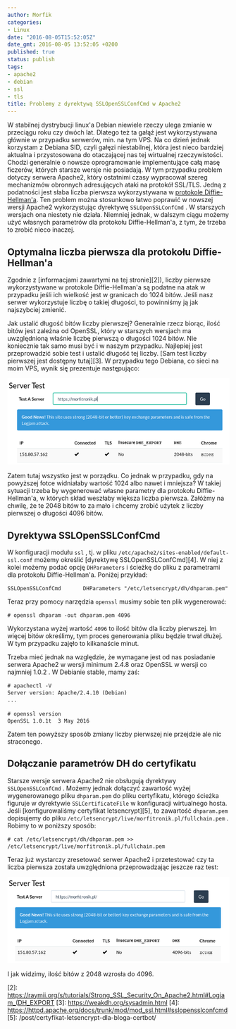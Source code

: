 ```yaml
---
author: Morfik
categories:
- Linux
date: "2016-08-05T15:52:05Z"
date_gmt: 2016-08-05 13:52:05 +0200
published: true
status: publish
tags:
- apache2
- debian
- ssl
- tls
title: Problemy z dyrektywą SSLOpenSSLConfCmd w Apache2
---
```


W stabilnej dystrybucji linux'a Debian niewiele rzeczy ulega zmianie w przeciągu roku czy dwóch lat.
Dlatego też ta gałąź jest wykorzystywana głównie w przypadku serwerów, min. na tym VPS. Na co dzień
jednak korzystam z Debiana SID, czyli gałęzi niestabilnej, która jest nieco bardziej aktualna i
przystosowana do otaczającej nas tej wirtualnej rzeczywistości. Chodzi generalnie o nowsze
oprogramowanie implementujące całą masę ficzerów, których starsze wersje nie posiadają. W tym
przypadku problem dotyczy serwera Apache2, który ostatnimi czasy wypracował szereg mechanizmów
obronnych adresujących ataki na protokół SSL/TLS. Jedną z podatności jest słaba liczba pierwsza
wykorzystywana w [protokole Diffie-Hellman'a][1]. Ten problem można stosunkowo łatwo poprawić w
nowszej wersji Apache2 wykorzystując dyrektywę `SSLOpenSSLConfCmd` . W starszych wersjach ona
niestety nie działa. Niemniej jednak, w dalszym ciągu możemy użyć własnych parametrów dla protokołu
Diffie-Hellman'a, z tym, że trzeba to zrobić nieco inaczej.

<!--more-->
## Optymalna liczba pierwsza dla protokołu Diffie-Hellman'a

Zgodnie z [informacjami zawartymi na tej stronie][2]), liczby pierwsze wykorzystywane w protokole
Diffie-Hellman'a są podatne na atak w przypadku jeśli ich wielkość jest w granicach do 1024 bitów.
Jeśli nasz serwer wykorzystuje liczbę o takiej długości, to powinniśmy ją jak najszybciej zmienić.

Jak ustalić długość bitów liczby pierwszej? Generalnie rzecz biorąc, ilość bitów jest zależna od
OpenSSL, który w starszych wersjach ma uwzględnioną właśnie liczbę pierwszą o długości 1024 bitów.
Nie koniecznie tak samo musi być i w naszym przypadku. Najlepiej jest przeprowadzić sobie test i
ustalić długość tej liczby. [Sam test liczby pierwszej jest dostępny tutaj][3]. W przypadku tego
Debiana, co sieci na moim VPS, wynik się prezentuje następująco:

![](/img/2016/08/1.dh-liczba-pierwsza-test.png#huge)

Zatem tutaj wszystko jest w porządku. Co jednak w przypadku, gdy na powyższej fotce widniałaby
wartość 1024 albo nawet i mniejsza? W takiej sytuacji trzeba by wygenerować własne parametry dla
protokołu Diffie-Hellman'a, w których skład weszłaby większa liczba pierwsza. Załóżmy na chwilę, że
te 2048 bitów to za mało i chcemy zrobić użytek z liczby pierwszej o długości 4096 bitów.

## Dyrektywa SSLOpenSSLConfCmd

W konfiguracji modułu `ssl` , tj. w pliku `/etc/apache2/sites-enabled/default-ssl.conf` możemy
określić [dyrektywę SSLOpenSSLConfCmd][4]. W niej z kolei możemy podać opcję `DHParameters` i
ścieżkę do pliku z parametrami dla protokołu Diffie-Hellman'a. Poniżej przykład:

    SSLOpenSSLConfCmd       DHParameters "/etc/letsencrypt/dh/dhparam.pem"

Teraz przy pomocy narzędzia `openssl` musimy sobie ten plik wygenerować:

    # openssl dhparam -out dhparam.pem 4096

Wykorzystana wyżej wartość `4096` to ilość bitów dla liczby pierwszej. Im więcej bitów określimy,
tym proces generowania pliku będzie trwał dłużej. W tym przypadku zajęło to kilkanaście minut.

Trzeba mieć jednak na względzie, że wymagane jest od nas posiadanie serwera Apache2 w wersji minimum
2.4.8 oraz OpenSSL w wersji co najmniej 1.0.2 . W Debianie stable, mamy zaś:

    # apachectl -V
    Server version: Apache/2.4.10 (Debian)
    ...

    # openssl version
    OpenSSL 1.0.1t  3 May 2016

Zatem ten powyższy sposób zmiany liczby pierwszej nie przejdzie ale nic straconego.

## Dołączanie parametrów DH do certyfikatu

Starsze wersje serwera Apache2 nie obsługują dyrektywy `SSLOpenSSLConfCmd` . Możemy jednak dołączyć
zawartość wyżej wygenerowanego pliku `dhparam.pem` do pliku certyfikatu, którego ścieżka figuruje w
dyrektywie `SSLCertificateFile` w konfiguracji wirtualnego hosta. Jeśli [konfigurowaliśmy certyfikat
letsencrypt][5], to zawartość `dhparam.pem` dopisujemy do pliku
`/etc/letsencrypt/live/morfitronik.pl/fullchain.pem` . Robimy to w poniższy sposób:

    # cat /etc/letsencrypt/dh/dhparam.pem >> /etc/letsencrypt/live/morfitronik.pl/fullchain.pem

Teraz już wystarczy zresetować serwer Apache2 i przetestować czy ta liczba pierwsza została
uwzględniona przeprowadzając jeszcze raz test:

![](/img/2016/08/2.dh-liczba-pierwsza-test.png#huge)

I jak widzimy, ilość bitów z 2048 wzrosła do 4096.


[1]: https://pl.wikipedia.org/wiki/Protok%C3%B3%C5%82_Diffiego-Hellmana
[2]: https://raymii.org/s/tutorials/Strong_SSL_Security_On_Apache2.html#Logjam_(DH_EXPORT
[3]: https://weakdh.org/sysadmin.html
[4]: https://httpd.apache.org/docs/trunk/mod/mod_ssl.html#sslopensslconfcmd
[5]: /post/certyfikat-letsencrypt-dla-bloga-certbot/
